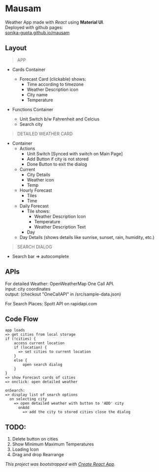 # Mausam

Weather App made with _React_ using **Material UI**.<br/>
Deployed with github pages:<br/>
[sonika-gupta.github.io/mausam](https://sonika-gupta.github.io/mausam)

## Layout

> APP

- Cards Container

  - Forecast Card (clickable)
    shows:
    - Time according to timezone
    - Weather Description icon
    - City name
    - Temperature

- Functions Container
  - Unit Switch b/w Fahrenheit and Celcius
  - Search city

> DETAILED WEATHER CARD

- Container
  - Actions
    - Unit Switch [Synced with switch on Main Page]
    - Add Button if city is not stored
    - Done Button to exit the dialog
  - Current
    - City Details
    - Weather icon
    - Temp
  - Hourly Forecast
    - Tiles
    - Time
  - Daily Forecast
    - Tile shows:
      - Weather Description Icon
      - Temperature
      - Weather Description Text
    - Day
  - Day Details (shows details like sunrise, sunset, rain, humidity, etc.)

> SEARCH DIALOG

- Search bar => autocomplete

## APIs

For detailed Weather: OpenWeatherMap One Call API.\
input: city coordinates\
output: (checkout "OneCallAPI" in /src/sample-data.json)

For Search Places: Spott API on rapidapi.com

## Code Flow

```
app loads
=> get cities from local storage
if (!cities) {
    access current location
    if (location) {
      => set cities to current location
    }
    else {
        open search dialog
    }
}
=> show Forecast cards of cities
=> onclick: open detailed weather

onSearch:
=> display list of search options
  on selecting city
    => open detailed weather with button to 'ADD' city
      onAdd
        => add the city to stored cities close the dialog
```

## TODO:

1. Delete button on cities
2. Show Minimum Maximum Temperatures
3. Loading Icon
4. Drag and drop Rearrange



*This project was bootstrapped with [Create React App](https://github.com/facebook/create-react-app).*

